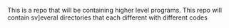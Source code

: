 This is a repo that will be containing higher level programs. This repo will contain sv]everal directories that each different with different codes
